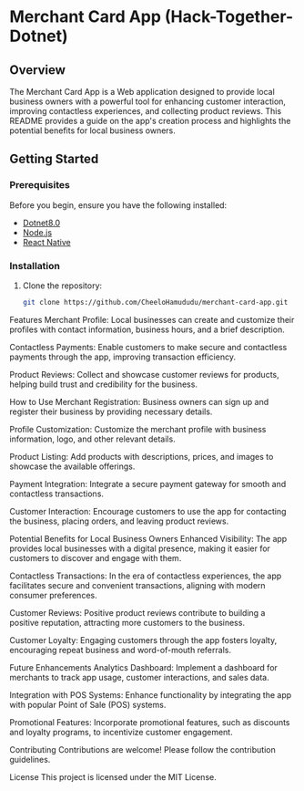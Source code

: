 # Merchant Card App (Hack-Together-Dotnet)

## Overview

The Merchant Card App is a Web application designed to provide local business owners with a powerful tool for enhancing customer interaction, improving contactless experiences, and collecting product reviews. This README provides a guide on the app's creation process and highlights the potential benefits for local business owners.

## Getting Started

### Prerequisites

Before you begin, ensure you have the following installed:
- [Dotnet8.0](https://dotnet.microsoft.com/en-us/download)
- [Node.js](https://nodejs.org/)
- [React Native](https://reactnative.dev/docs/environment-setup)

### Installation

1. Clone the repository:
   ```bash
   git clone https://github.com/CheeloHamududu/merchant-card-app.git

Features
Merchant Profile: Local businesses can create and customize their profiles with contact information, business hours, and a brief description.

Contactless Payments: Enable customers to make secure and contactless payments through the app, improving transaction efficiency.

Product Reviews: Collect and showcase customer reviews for products, helping build trust and credibility for the business.

How to Use
Merchant Registration: Business owners can sign up and register their business by providing necessary details.

Profile Customization: Customize the merchant profile with business information, logo, and other relevant details.

Product Listing: Add products with descriptions, prices, and images to showcase the available offerings.

Payment Integration: Integrate a secure payment gateway for smooth and contactless transactions.

Customer Interaction: Encourage customers to use the app for contacting the business, placing orders, and leaving product reviews.

Potential Benefits for Local Business Owners
Enhanced Visibility: The app provides local businesses with a digital presence, making it easier for customers to discover and engage with them.

Contactless Transactions: In the era of contactless experiences, the app facilitates secure and convenient transactions, aligning with modern consumer preferences.

Customer Reviews: Positive product reviews contribute to building a positive reputation, attracting more customers to the business.

Customer Loyalty: Engaging customers through the app fosters loyalty, encouraging repeat business and word-of-mouth referrals.

Future Enhancements
Analytics Dashboard: Implement a dashboard for merchants to track app usage, customer interactions, and sales data.

Integration with POS Systems: Enhance functionality by integrating the app with popular Point of Sale (POS) systems.

Promotional Features: Incorporate promotional features, such as discounts and loyalty programs, to incentivize customer engagement.

Contributing
Contributions are welcome! Please follow the contribution guidelines.

License
This project is licensed under the MIT License.
